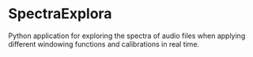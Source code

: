 # SpectraExplora
Python application for exploring the spectra of audio files when applying different windowing functions and calibrations in real time. 
